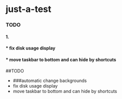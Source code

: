 just-a-test
===========
### TODO
#### 1. 
#### * fix disk usage display
#### * move taskbar to bottom and can hide by shortcuts
##<a name="dot"/>TODO
* ###automatic change backgrounds
* fix disk usage display
* move taskbar to bottom and can hide by shortcuts
